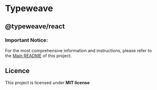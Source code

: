 # Typeweave

## @typeweave/react

### Important Notice:

For the most comprehensive information and instructions, please refer to the [Main README](https://github.com/7up-charsi/typeweave?tab=readme-ov-file) of this project.

## Licence

This project is licensed under **MIT license**
